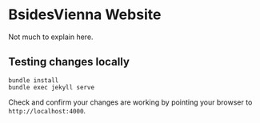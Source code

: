 # BsidesVienna Website
Not much to explain here.

## Testing changes locally
```
bundle install
bundle exec jekyll serve
```

Check and confirm your changes are working by pointing your browser to `http://localhost:4000`.
